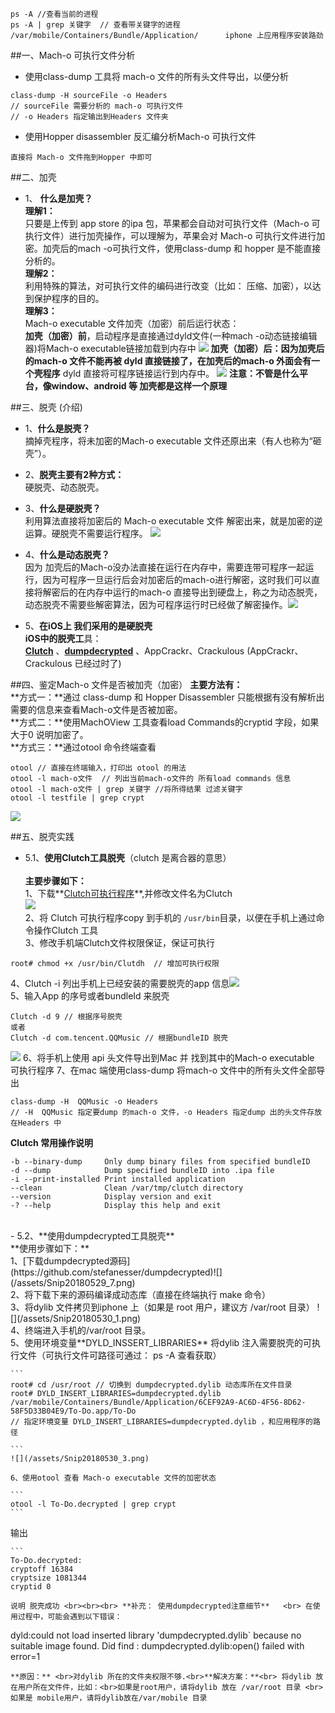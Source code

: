 ```
ps -A //查看当前的进程
ps -A | grep 关键字  // 查看带关键字的进程
/var/mobile/Containers/Bundle/Application/      iphone 上应用程序安装路劲   
```


##一、Mach-o 可执行文件分析

- 使用class-dump 工具将 mach-o 文件的所有头文件导出，以便分析
```
class-dump -H sourceFile -o Headers
// sourceFile 需要分析的 mach-o 可执行文件
// -o Headers 指定输出到Headers 文件夹
```

- 使用Hopper disassembler 反汇编分析Mach-o 可执行文件
```
直接将 Mach-o 文件拖到Hopper 中即可
```


##二、加壳
- 1、 **什么是加壳？** <br> **理解1：**<br>只要是上传到 app store 的ipa 包，苹果都会自动对可执行文件（Mach-o 可执行文件）进行加壳操作，可以理解为，苹果会对 Mach-o 可执行文件进行加密。加壳后的mach
-o可执行文件，使用class-dump 和 hopper 是不能直接分析的。<br> **理解2：**<br>利用特殊的算法，对可执行文件的编码进行改变（比如： 压缩、加密），以达到保护程序的目的。<br>**理解3：**<br>Mach-o executable 文件加壳（加密）前后运行状态：<br> **加壳（加密）前**，启动程序是直接通过dyld文件(一种mach
-o动态链接编辑器)将Mach-o executable链接加载到内存中
![](/assets/Snip20180528_1.png)
**加壳（加密）后：**因为加壳后的mach-o 文件不能再被 dyld 直接链接了，在加壳后的mach-o 外面会有一个**壳程序** dyld 直接将可程序链接运行到内存中。
![](/assets/Snip20180528_2.png)
**注意：不管是什么平台，像window、android 等 加壳都是这样一个原理**







##三、脱壳 (介绍)
- 1、**什么是脱壳？**<br> 摘掉壳程序，将未加密的Mach-o executable 文件还原出来（有人也称为“砸壳”）。

- 2、**脱壳主要有2种方式：**<br>硬脱壳、动态脱壳。

- 3、**什么是硬脱壳？**<br> 利用算法直接将加密后的 Mach-o executable 文件 解密出来，就是加密的逆运算。硬脱壳不需要运行程序。
![](/assets/Snip20180528_3.png)

- 4、**什么是动态脱壳？**<br> 因为 加壳后的Mach-o没办法直接在运行在内存中，需要连带可程序一起运行，因为可程序一旦运行后会对加密后的mach-o进行解密，这时我们可以直接将解密后的在内存中运行的mach-o 直接导出到硬盘上，称之为动态脱壳，动态脱壳不需要些解密算法，因为可程序运行时已经做了解密操作。![](/assets/Snip20180528_4.png)

- 5、**在iOS上 我们采用的是硬脱壳**<br> **iOS中的脱壳工**具：<br> **[Clutch](https://github.com/KJCracks/Clutch)** 、**[dumpdecrypted](https://github.com/stefanesser/dumpdecrypted)** 、AppCrackr、Crackulous (AppCrackr、Crackulous 已经过时了)








##四、鉴定Mach-o 文件是否被加壳（加密）
**主要方法有：**<br> **方式一：**通过 class-dump 和 Hopper Disassembler 只能根据有没有解析出需要的信息来查看Mach-o文件是否被加密。<br>**方式二：**使用MachOView 工具查看load Commands的cryptid 字段，如果大于0 说明加密了。<br>**方式三：**通过otool 命令终端查看
```
otool // 直接在终端输入，打印出 otool 的用法
otool -l mach-o文件  // 列出当前mach-o文件的 所有load commands 信息
otool -l mach-o文件 | grep 关键字 //将所得结果 过滤关键字
otool -l testfile | grep crypt
```
![](/assets/Snip20180529_2.png)


##五、脱壳实践

- 5.1、**使用Clutch工具脱壳**（clutch 是离合器的意思）<br><br>**主要步骤如下：<br>** 1、下载**[Clutch可执行程序](https://github.com/KJCracks/Clutch/releases)**,并修改文件名为Clutch<br>![](/assets/Snip20180529_4.png)<br>2、将 Clutch 可执行程序copy 到手机的 `/usr/bin`目录，以便在手机上通过命令操作Clutch 工具<br>3、修改手机端Clutch文件权限保证，保证可执行
```
root# chmod +x /usr/bin/Clutdh  // 增加可执行权限
```
4、Clutch -i  列出手机上已经安装的需要脱壳的app 信息![](/assets/Snip20180529_5.png)<br>5、输入App 的序号或者bundleId 来脱壳
```
Clutch -d 9 // 根据序号脱壳
或者
Clutch -d com.tencent.QQMusic // 根据bundleID 脱壳
```
![](/assets/Snip20180529_6.png)
6、将手机上使用 api 头文件导出到Mac 并 找到其中的Mach-o executable 可执行程序
7、在mac 端使用class-dump 将mach-o 文件中的所有头文件全部导出
```
class-dump -H  QQMusic -o Headers 
// -H  QQMusic 指定要dump 的mach-o 文件，-o Headers 指定dump 出的头文件存放在Headers 中
``` 

**Clutch 常用操作说明**
    
```
-b --binary-dump     Only dump binary files from specified bundleID
-d --dump            Dump specified bundleID into .ipa file
-i --print-installed Print installed application
--clean              Clean /var/tmp/clutch directory
--version            Display version and exit
-? --help            Display this help and exit

```

<br>
- 5.2、**使用dumpdecrypted工具脱壳**<br>**使用步骤如下：**<br>1、[下载dumpdecrypted源码](https://github.com/stefanesser/dumpdecrypted)![](/assets/Snip20180529_7.png) <br>2、将下载下来的源码编译成动态库（直接在终端执行 make 命令）<br>3、将dylib 文件拷贝到iphone 上（如果是 root 用户，建议方 /var/root 目录）
![](/assets/Snip20180530_1.png)<br> 4、终端进入手机的/var/root 目录。 <br>5、使用环境变量**DYLD_INSSERT_LIBRARIES** 将dylib 注入需要脱壳的可执行文件（可执行文件可路径可通过： ps -A 查看获取）

    ```
    root# cd /usr/root // 切换到 dumpdecrypted.dylib 动态库所在文件目录
    root# DYLD_INSERT_LIBRARIES=dumpdecrypted.dylib /var/mobile/Containers/Bundle/Application/6CEF92A9-AC6D-4F56-8D62-58F5D33B04E9/To-Do.app/To-Do
    // 指定环境变量 DYLD_INSERT_LIBRARIES=dumpdecrypted.dylib ，和应用程序的路径
   
    ```
    ![](/assets/Snip20180530_3.png)
    
    6、使用otool 查看 Mach-o executable 文件的加密状态

    ```
    otool -l To-Do.decrypted | grep crypt
    ```
输出

    ```
    To-Do.decrypted:
    cryptoff 16384
    cryptsize 1081344
    cryptid 0
```  
说明 脱壳成功 <br><br><br> **补充： 使用dumpdecrypted注意细节**   <br> 在使用过程中，可能会遇到以下错误：
```
dyld:could not load inserted library 'dumpdecrypted.dylib` because no suitable image found. Did  find : dumpdecrypted.dylib:open() failed with error=1
```
**原因：** <br>对dylib 所在的文件夹权限不够.<br>**解决方案：**<br> 将dylib 放在用户所在文件件，比如：<br>如果是root用户，请将dylib 放在 /var/root 目录 <br> 如果是 mobile用户，请将dylib放在/var/mobile 目录



















